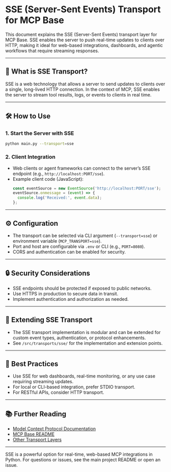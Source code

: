 # SSE (Server-Sent Events) Transport for MCP Base

This document explains the SSE (Server-Sent Events) transport layer for MCP Base. SSE enables the server to push real-time updates to clients over HTTP, making it ideal for web-based integrations, dashboards, and agentic workflows that require streaming responses.

---

## 🚦 What is SSE Transport?

SSE is a web technology that allows a server to send updates to clients over a single, long-lived HTTP connection. In the context of MCP, SSE enables the server to stream tool results, logs, or events to clients in real time.

---

## 🛠️ How to Use

### 1. Start the Server with SSE

```bash
python main.py --transport=sse
```

### 2. Client Integration

- Web clients or agent frameworks can connect to the server’s SSE endpoint (e.g., `http://localhost:PORT/sse`).
- Example client code (JavaScript):
  ```js
  const eventSource = new EventSource('http://localhost:PORT/sse');
  eventSource.onmessage = (event) => {
    console.log('Received:', event.data);
  };
  ```

---

## ⚙️ Configuration

- The transport can be selected via CLI argument (`--transport=sse`) or environment variable (`MCP_TRANSPORT=sse`).
- Port and host are configurable via `.env` or CLI (e.g., `PORT=8080`).
- CORS and authentication can be enabled for security.

---

## 🔒 Security Considerations

- SSE endpoints should be protected if exposed to public networks.
- Use HTTPS in production to secure data in transit.
- Implement authentication and authorization as needed.

---

## 🧩 Extending SSE Transport

- The SSE transport implementation is modular and can be extended for custom event types, authentication, or protocol enhancements.
- See `/src/transports/sse/` for the implementation and extension points.

---

## 📝 Best Practices

- Use SSE for web dashboards, real-time monitoring, or any use case requiring streaming updates.
- For local or CLI-based integration, prefer STDIO transport.
- For RESTful APIs, consider HTTP transport.

---

## 📚 Further Reading

- [Model Context Protocol Documentation](https://modelcontextprotocol.io/introduction)
- [MCP Base README](../../../README.md)
- [Other Transport Layers](../)

---

SSE is a powerful option for real-time, web-based MCP integrations in Python. For questions or issues, see the main project README or open an issue.
